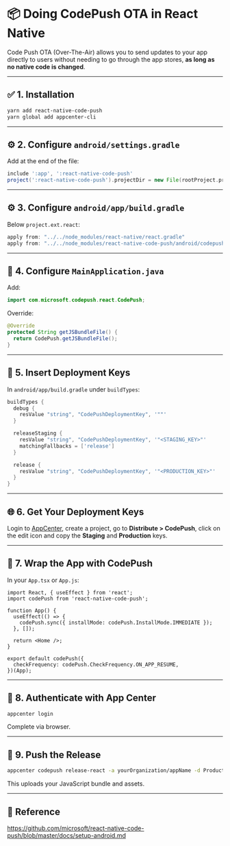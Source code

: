 # 📦 Doing CodePush OTA in React Native

Code Push OTA (Over-The-Air) allows you to send updates to your app directly to users without needing to go through the app stores, **as long as no native code is changed**.

---

## ✅ 1. Installation

```bash
yarn add react-native-code-push
yarn global add appcenter-cli
```

---

## ⚙️ 2. Configure `android/settings.gradle`

Add at the end of the file:

```gradle
include ':app', ':react-native-code-push'
project(':react-native-code-push').projectDir = new File(rootProject.projectDir, '../node_modules/react-native-code-push/android/app')
```

---

## ⚙️ 3. Configure `android/app/build.gradle`

Below `project.ext.react`:

```gradle
apply from: "../../node_modules/react-native/react.gradle"
apply from: "../../node_modules/react-native-code-push/android/codepush.gradle"
```

---

## 🧠 4. Configure `MainApplication.java`

Add:

```java
import com.microsoft.codepush.react.CodePush;
```

Override:

```java
@Override
protected String getJSBundleFile() {
  return CodePush.getJSBundleFile();
}
```

---

## 🧱 5. Insert Deployment Keys

In `android/app/build.gradle` under `buildTypes`:

```gradle
buildTypes {
  debug {
    resValue "string", "CodePushDeploymentKey", '""'
  }

  releaseStaging {
    resValue "string", "CodePushDeploymentKey", '"<STAGING_KEY>"'
    matchingFallbacks = ['release']
  }

  release {
    resValue "string", "CodePushDeploymentKey", '"<PRODUCTION_KEY>"'
  }
}
```

---

## 🌐 6. Get Your Deployment Keys

Login to [AppCenter](https://appcenter.ms), create a project, go to **Distribute > CodePush**, click on the edit icon and copy the **Staging** and **Production** keys.

---

## 🧩 7. Wrap the App with CodePush

In your `App.tsx` or `App.js`:

```tsx
import React, { useEffect } from 'react';
import codePush from 'react-native-code-push';

function App() {
  useEffect(() => {
    codePush.sync({ installMode: codePush.InstallMode.IMMEDIATE });
  }, []);

  return <Home />;
}

export default codePush({
  checkFrequency: codePush.CheckFrequency.ON_APP_RESUME,
})(App);
```

---

## 🔐 8. Authenticate with App Center

```bash
appcenter login
```

Complete via browser.

---

## 🚀 9. Push the Release

```bash
appcenter codepush release-react -a yourOrganization/appName -d Production
```

This uploads your JavaScript bundle and assets.

---

## 🔗 Reference

https://github.com/microsoft/react-native-code-push/blob/master/docs/setup-android.md
